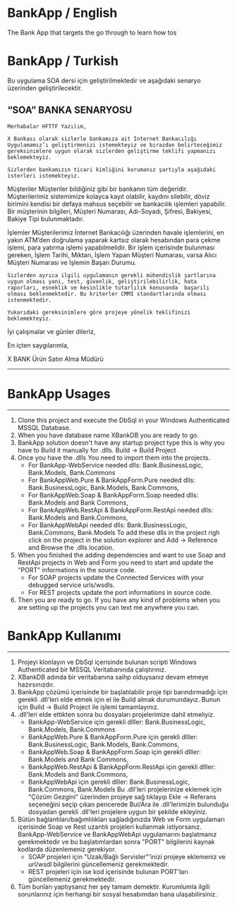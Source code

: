 # BankApp / English
The Bank App that targets the go through to learn how tos


# BankApp / Turkish
Bu uygulama SOA dersi için geliştirilmektedir ve aşağıdaki senaryo üzerinden geliştirilecektir.

## “SOA” BANKA SENARYOSU
	Merhabalar HFTTF Yazılım,

	X Bankası olarak sizlerle bankamıza ait İnternet Bankacılığı Uygulamamız’ı geliştirmenizi istemekteyiz ve birazdan belirteceğimiz gereksinimlere uygun olarak sizlerden geliştirme teklifi yapmanızı beklemekteyiz. 
	
	Sizlerden bankamızın ticari kimliğini korumanız şartıyla aşağıdaki isterleri istemekteyiz.

Müşteriler
	Müşteriler bildiğiniz gibi bir bankanın tüm değeridir. Müşterilerimiz sistemimize kolayca kayıt olabilir, kaydını silebilir, döviz birimini kendisi bir defaya mahsus seçebilir ve bankacılık işlemleri yapabilir.
	Bir müşterinin bilgileri, Müşteri Numarası, Adı-Soyadı, Şifresi, Bakiyesi, Bakiye Tipi bulunmaktadır.

İşlemler
	Müşterilerimiz İnternet Bankacılığı üzerinden havale işlemlerini, en yakın ATM’den doğrulama yaparak kartsız olarak hesabından para çekme işlemi, para yatırma işlemi yapabilmelidir.
	Bir işlem içerisinde bulunması gereken, İşlem Tarihi, Miktarı, İşlem Yapan Müşteri Numarası, varsa Alıcı Müşteri Numarası ve İşlemin Başarı Durumu. 

	Sizlerden ayrıca ilgili uygulamanın gerekli mühendislik şartlarına uygun olması yani, test, güvenlik, geliştirilebilirlik, hata raporları, esneklik ve kesinlikle tutarlılık konusunda  başarılı olması beklenmektedir. Bu kriterler CMMI standartlarında olması istenmektedir.

	Yukarıdaki gereksinimlere göre projeye yönelik teklifinizi beklemekteyiz.

İyi çalışmalar ve günler dileriz,

En içten saygılarımla,

X BANK Ürün Satın Alma Müdürü


--------------------------------
# BankApp Usages
------
1.  Clone this project and execute the DbSql in your Windows Authenticated MSSQL Database.
2.  When you have database name XBankDB you are ready to go.
3.  BankApp solution doesn't have any startup project type this is why you have to Build it manually for .dlls. Build -> Build Project
4.  Once you have the .dlls You need to import them into the projects.
	- For BankApp-WebService needed dlls: Bank.BusinessLogic, Bank.Models, Bank.Commons
	- For BankAppWeb.Pure & BankAppForm.Pure needed dlls: Bank.BusinessLogic, Bank.Models, Bank.Commons,
	- For BankAppWeb.Soap & BankAppForm.Soap needed dlls: Bank.Models and Bank Commons,
	- For BankAppWeb.RestApi & BankAppForm.RestApi needed dlls: Bank.Models and Bank.Commons,
	- For BankAppWebApi needed dlls: Bank.BusinessLogic, Bank.Commons, Bank.Models
To add these dlls in the project righ click on the project in the solution explorer and Add -> Reference and Browse the .dlls location.
5. When you finished the adding dependencies and want to use Soap and RestApi projects in Web and Form you need to start and update the "PORT" informations in the source code.
	- For SOAP projects update the Connected Services with your debugged service urls/wsdls.
	- For REST projects update the port informations in source code.
6. Then you are ready to go.
If you have any kind of problems when you are setting up the projects you can text me anywhere you can.

# BankApp Kullanımı
-------------------
1. Projeyi klonlayın ve DbSql içerisinde bulunan scripti Windows Authenticated bir MSSQL Veritabanında çalıştırınız.
2. XBankDB adında bir veritabanına saihp olduysanız devam etmeye hazırsınızdır.
3. BankApp çözümü içerisinde bir başlatılabilir proje tipi barındırmadığı için gerekli .dll'leri elde etmek için el ile Build almak durumundayız. Bunun için Build -> Build Project ile işlemi tamamlayınız.
4. .dll'leri elde ettikten sonra bu dosyaları projelerimize dahil etmeliyiz.
	- BankApp-WebService için gerekli dlller: Bank.BusinessLogic, Bank.Models, Bank.Commons
	- BankAppWeb.Pure & BankAppForm.Pure için gerekli dlller: Bank.BusinessLogic, Bank.Models, Bank.Commons,
	- BankAppWeb.Soap & BankAppForm.Soap için gerekli dlller: Bank.Models and Bank Commons,
	- BankAppWeb.RestApi & BankAppForm.RestApi için gerekli dlller: Bank.Models and Bank.Commons,
	- BankAppWebApi için gerekli dlller: Bank.BusinessLogic, Bank.Commons, Bank.Models
Bu .dll'leri projelerinize eklemek için "Çözüm Gezgini" üzerinden projeye sağ tıklayıp Ekle -> Referans seçeneğini seçip çıkan pencerede Bul/Ara ile .dll'lerimizin bulunduğu dosyadan gerekli .dll'leri projelere uygun bir şekilde ekleyiniz.
5. Bütün bağlantıları/bağımlılıkları sağladığınızda Web ve Form uygulamarı içerisinde Soap ve Rest uzantılı projeleri kullanmak istiyorsanız. BankApp-WebService ve BankAppWebApi uygulamarını başlatmanız gerekmektedir ve bu başlatımlardan sonra "PORT" bilgilerini kaynak kodlarda düzenlemeniz gerekiyor.
	- SOAP projeleri için "Uzak/Bağlı Servisler"'inizi projeye eklemeniz ve url/wsdl bilgilerini güncellemeniz gerekmektedir.
	- REST projeleri için ise kod içerisinde bulunan PORT'ları güncellemeniz gerekmektedir.
6. Tüm bunları yaptıysanız her şey tamam demektir.
Kurumlumla ilgili sorunlarınız için herhangi bir sosyal hesabımdan bana ulaşabilirsiniz.

